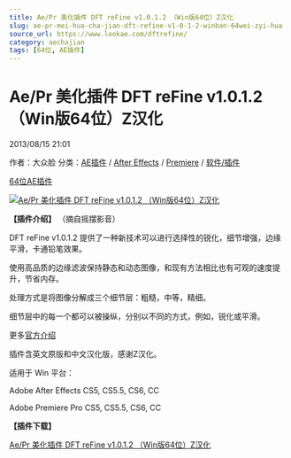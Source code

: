 ```yaml
---
title: Ae/Pr 美化插件 DFT reFine v1.0.1.2 （Win版64位）Z汉化
slug: ae-pr-mei-hua-cha-jian-dft-refine-v1-0-1-2-winban-64wei-zyi-hua
source_url: https://www.lookae.com/dftrefine/
category: aechajian
tags: [64位, AE插件]
---
```

# Ae/Pr 美化插件 DFT reFine v1.0.1.2 （Win版64位）Z汉化

2013/08/15 21:01

作者：大众脸
分类：[AE插件](https://www.lookae.com/after-effects/aechajian/) / [After Effects](https://www.lookae.com/after-effects/) / [Premiere](https://www.lookae.com/qitarjcj/premierezy/) / [软件/插件](https://www.lookae.com/qitarjcj/)

[64位](https://www.lookae.com/tag/64%e4%bd%8d/)[AE插件](https://www.lookae.com/tag/ae%e6%8f%92%e4%bb%b6/)

[![Ae/Pr 美化插件 DFT reFine v1.0.1.2 （Win版64位）Z汉化](https://www.lookae.com/wp-content/uploads/2013/08/DFT-reFine.jpg "Ae/Pr 美化插件 DFT reFine v1.0.1.2 （Win版64位）Z汉化-LookAE.com")](https://www.lookae.com/wp-content/uploads/2013/08/DFT-reFine.jpg)

**【插件介绍】** （摘自摇摆影音）

DFT reFine v1.0.1.2 提供了一种新技术可以进行选择性的锐化，细节增强，边缘平滑，卡通铅笔效果。

使用高品质的边缘滤波保持静态和动态图像，和现有方法相比也有可观的速度提升，节省内存。

处理方式是将图像分解成三个细节层：粗糙，中等，精细。

细节层中的每一个都可以被操纵，分别以不同的方式，例如，锐化或平滑。

更多[官方介绍](http://www.digitalfilmtools.com/refine/)

插件含英文原版和中文汉化版，感谢Z汉化。

适用于 Win 平台：

Adobe After Effects CS5, CS5.5, CS6, CC

Adobe Premiere Pro CS5, CS5.5, CS6, CC

**【插件下载】**

[Ae/Pr 美化插件 DFT reFine v1.0.1.2 （Win版64位）Z汉化](https://www.400gb.com/file/27974520)
